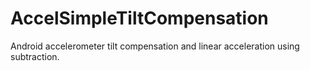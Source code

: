 AccelSimpleTiltCompensation
===========================

Android accelerometer tilt compensation and linear acceleration using subtraction.